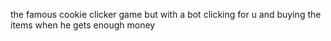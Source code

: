 the famous cookie clicker game but with a bot clicking for u and buying the items when he gets enough money
